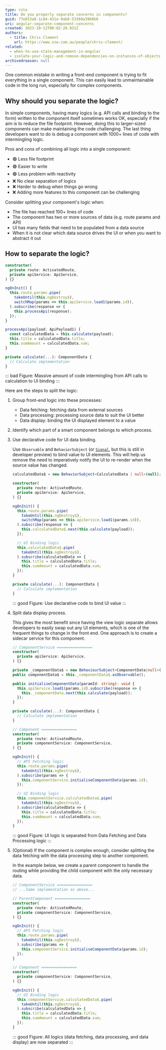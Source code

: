 ```yaml
---
type: rule
title: Do you properly separate concerns in components?
guid: 77e033a8-1c84-431e-9ab8-53360a3968b0
uri: angular-separate-component-concerns
created: 2023-10-12T00:02:20.931Z
authors: 
  - title: Chris Clement
    url: https://www.ssw.com.au/people/chris-clement/
related:
  - when-to-use-state-management-in-angular
  - isolate-your-logic-and-remove-dependencies-on-instances-of-objects
archivedreason: null
---
```


One common mistake in writing a front-end component is trying to fit everything in a single component. This can easily lead to unmaintainable code in the long run, especially for complex components.

<!--endintro-->

## Why should you separate the logic?

In simple components, having many logics (e.g. API calls and binding to the form) written to the component itself sometimes works OK, especially if the aim is to reduce the file footprint. However, doing this to larger-sized components can make maintaining the code challenging.  The last thing developers want to do is debug a component with 1000+ lines of code with intermingling logic.

Pros and cons of combining all logic into a single component:

* 🟢 Less file footprint
* 🟢 Easier to write
* 🟢 Less problem with reactivity
* ❌ No clear separation of logics
* ❌ Harder to debug when things go wrong
* ❌ Adding more features to this component can be challenging

Consider splitting your component's logic when:

* The file has reached 100+ lines of code
* The component has two or more sources of data (e.g. route params and API)
* UI has many fields that need to be populated from a data source
* When it is not clear which data source drives the UI or when you want to abstract it out

## How to separate the logic?

```ts
constructor(
  private route: ActivatedRoute,
  private apiService: ApiService,
) {}

ngOnInit() {
  this.route.params.pipe(
    takeUntil(this.ngDestroy$),
    switchMap(params => this.apiService.load1(params.id)),
  ).subscribe(response => {
    this.processApi(response);
  });
}

processApi(payload: ApiPayload1) {
  const calculatedData = this.calculate(payload);
  this.title = calculatedData.title;
  this.sumAmount = calculatedData.sum;
}

private calculate(...): ComponentData {
  // Calculate implementation
}
```

::: bad
Figure: Massive amount of code intermingling from API calls to calculation to UI binding
:::

Here are the steps to split the logic:

1. Group front-end logic into these processes:
    * Data fetching: fetching data from external sources
    * Data processing: processing source data to suit the UI better
    * Data display: binding the UI displayed element to a value

2. Identify which part of a smart component belongs to which process.

3. Use declarative code for UI data binding.

    Use `Observable` and `BehaviorSubject` (or [`Signal`](https://angular.io/guide/signals), but this is still in developer preview) to bind value to UI elements. This will help us remove the need to imperatively notify the UI to re-render when the source value has changed.

    ```ts
    calculatedData$ = new BehaviorSubject<CalculatedData | null>(null);

    constructor(
      private route: ActivatedRoute,
      private apiService: ApiService,
    ) {}

    ngOnInit() {
      this.route.params.pipe(
        takeUntil(this.ngDestroy$),
        switchMap(params => this.apiService.load1(params.id)),
      ).subscribe(response => {
        this.calculatedData$.next(this.calculate(payload));
      });

      // UI Binding logic
      this.calculatedData$.pipe(
        takeUntil(this.ngDestroy$),
      ).subscribe(calculatedData => {
        this.title = calculatedData.title;
        this.sumAmount = calculatedData.sum;
      });
    }

    private calculate(...): ComponentData {
      // Calculate implementation
    }
    ```

    ::: good
    Figure: Use declarative code to bind UI value
    :::

4. Split data display process.

    This gives the most benefit since having the view logic separate allows developers to easily swap out any UI elements, which is one of the frequent things to change in the front end.
    One approach is to create a sidecar service for this component.

    ```ts
    // ComponentService ================
    constructor(
      private apiService: ApiService,
    ) {}

    private _componentData$ = new BehaviourSubject<ComponentData|null>(null);
    public componentData$ = this._componentData$.asObservable();

    public initialiseComponentData(paramId: string): void {
      this.apiService.load1(params.id).subscribe(response => {
        this._componentData.next(this.calculate(payload));
      });
    }

    private calculate(...): ComponentData {
      // Calculate implementation
    }

    // Component ================
    constructor(
      private route: ActivatedRoute,
      private componentService: ComponentService,
    ) {}

    ngOnInit() {
      // API Fetching logic
      this.route.params.pipe(
        takeUntil(this.ngDestroy$),
      ).subscribe(params => {
        this.componentService.initialiseComponentData(params.id);
      });

      // UI Binding logic
      this.componentService.calculatedData$.pipe(
        takeUntil(this.ngDestroy$),
      ).subscribe(calculatedData => {
        this.title = calculatedData.title;
        this.sumAmount = calculatedData.sum;
      });
    }
    ```

    ::: good
    Figure: UI logic is separated from Data Fetching and Data Processing logic
    :::

5. (Optional) If the component is complex enough, consider splitting the data fetching with the data processing step to another component.

    In the example below, we create a parent component to handle the routing while providing the child component with the only necessary data.

    ```ts
    // ComponentService ================
    // ...Same implementation as above...

    // ParentComponent ================
    constructor(
      private route: ActivatedRoute,
      private componentService: ComponentService,
    ) {}
    
    ngOnInit() {
      // API Fetching logic
      this.route.params.pipe(
        takeUntil(this.ngDestroy$),
      ).subscribe(params => {
        this.componentService.initialiseComponentData(params.id);
      });
    }

    // Component ================
    constructor(
      private componentService: ComponentService,
    ) {}

    ngOnInit() {
      // UI Binding logic
      this.componentService.calculatedData$.pipe(
        takeUntil(this.ngDestroy$),
      ).subscribe(calculatedData => {
        this.title = calculatedData.title;
        this.sumAmount = calculatedData.sum;
      });
    }
    ```

    ::: good
    Figure: All logics (data fetching, data processing, and data display) are now separated
    :::
